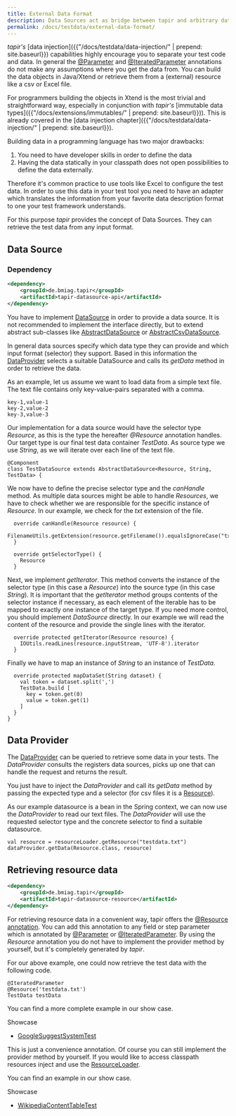 ```yaml
---
title: External Data Format
description: Data Sources act as bridge between tapir and arbitrary data formats (e.g. csv, Excel,...).
permalink: /docs/testdata/external-data-format/
---
```


<i>tapir's</i> [data injection]({{"/docs/testdata/data-injection/" | prepend: site.baseurl}}) capabilities highly encourage you to separate your test code and data. In general the [@Parameter](https://www.javadoc.io/page/de.bmiag.tapir/tapir/latest/de/bmiag/tapir/execution/annotations/parameter/Parameter.html) and
[@IteratedParameter](https://www.javadoc.io/page/de.bmiag.tapir/tapir/latest/de/bmiag/tapir/execution/annotations/parameter/IteratedParameter.html) annotations do not make any assumptions where you get the data from. You can build the data objects in Java/Xtend or retrieve them from a (external) resource like a csv or Excel file.

For programmers building the objects in Xtend is the most trivial and straightforward way, especially in conjunction with <i>tapir's</i> [immutable data types]({{"/docs/extensions/immutables/" | prepend: site.baseurl}})). This is already covered in the [data injection chapter]({{"/docs/testdata/data-injection/" | prepend: site.baseurl}}).

Building data in a programming language has two major drawbacks:
1. You need to have developer skills in order to define the data
1. Having the data statically in your classpath does not open possibilities to define the data externally.

Therefore it's common practice to use tools like Excel to configure the test data. In order to use this data in your test tool you need to have an adapter which translates the information from your favorite data description format to one your test framework understands.

For this purpose <i>tapir</i> provides the concept of Data Sources. They can retrieve the test data from any input format.

## Data Source
### Dependency

``` xml
<dependency>
    <groupId>de.bmiag.tapir</groupId>
    <artifactId>tapir-datasource-api</artifactId>
</dependency>
```

You have to implement [DataSource](https://www.javadoc.io/page/de.bmiag.tapir/tapir/latest/de/bmiag/tapir/datasource/api/DataSource.html) in order to provide a data source. It is not recommended to implement the interface directly, but to extend abstract sub-classes like [AbstractDataSource](https://www.javadoc.io/page/de.bmiag.tapir/tapir/latest/de/bmiag/tapir/datasource/api/AbstractDataSource.html) or [AbstractCsvDataSource](https://www.javadoc.io/page/de.bmiag.tapir/tapir/latest/de/bmiag/tapir/datasource/csv/AbstractCsvDataSource.html).

In general data sources specify which data type they can provide and which input format (selector) they support. Based in this information the [DataProvider](#data-provider) selects a suitable DataSource and calls its *getData* method in order to retrieve the data.

As an example, let us assume we want to load data from a simple text file. The text file contains only key-value-pairs separated with a comma.

```
key-1,value-1
key-2,value-2
key-3,value-3
```

Our implementation for a data source would have the selector type *Resource*, as this is the type the hereafter *@Resource* annotation handles. Our target type is our final test data container *TestData*. As source type we use *String*, as we will iterate over each line of the text file.

``` xtend
@Component
class TestDataSource extends AbstractDataSource<Resource, String, TestData> {
```

We now have to define the precise selector type and the *canHandle* method. As multiple data sources might be able to handle *Resources*, we have to check whether we are responsible for the specific instance of *Resource*. In our example, we check for the *txt* extension of the file.

``` xtend
  override canHandle(Resource resource) {
    FilenameUtils.getExtension(resource.getFilename()).equalsIgnoreCase("txt")
  }

  override getSelectorType() {
    Resource
  }
```

Next, we implement *getIterator*. This method converts the instance of the selector type (in this case a *Resource*) into the source type (in this case *String*). It is important that the *getIterator* method groups contents of the selector instance if necessary, as each element of the iterable has to be mapped to exactly one instance of the target type. If you need more control, you should implement *DataSource* directly. In our example we will read the content of the resource and provide the single lines with the iterator.

``` xtend
  override protected getIterator(Resource resource) {
    IOUtils.readLines(resource.inputStream, 'UTF-8').iterator
  }
```

Finally we have to map an instance of *String* to an instance of *TestData*.

``` xtend
  override protected mapDataSet(String dataset) {
    val token = dataset.split(',')
    TestData.build [
      key = token.get(0)
      value = token.get(1)
    ]
  }
}
```

## Data Provider
The [DataProvider](https://www.javadoc.io/page/de.bmiag.tapir/tapir/latest/de/bmiag/tapir/datasource/api/DataProvider.html) can be queried to retrieve some data in your tests. The *DataProvider* consults the registers data sources, picks up one that can handle the request and returns the result.

You just have to inject the *DataProvider* and call its *getData* method by passing the expected type and a selector (for csv files it is a [Resource](https://docs.spring.io/spring-framework/docs/current/javadoc-api/org/springframework/core/io/Resource.html)).

As our example datasource is a bean in the Spring context, we can now use the *DataProvider* to read our text files. The *DataProvider* will use the requested selector type and the concrete selector to find a suitable datasource.

``` xtend
val resource = resourceLoader.getResource("testdata.txt")
dataProvider.getData(Resource.class, resource)
```

## Retrieving resource data

``` xml
<dependency>
    <groupId>de.bmiag.tapir</groupId>
    <artifactId>tapir-datasource-resource</artifactId>
</dependency>
```
For retrieving resource data in a convenient way, tapir offers the [@Resource annotation](https://www.javadoc.io/page/de.bmiag.tapir/tapir/latest/de\bmiag\tapir\datasource\resource\annotations\Resource.html). You can add this annotation to any field or step parameter which is annotated by [@Parameter](https://www.javadoc.io/page/de.bmiag.tapir/tapir/latest/de/bmiag/tapir/execution/annotations/parameter/Parameter.html) or
[@IteratedParameter](https://www.javadoc.io/page/de.bmiag.tapir/tapir/latest/de/bmiag/tapir/execution/annotations/parameter/IteratedParameter.html). By using the *Resource* annotation you do not have to implement the provider method by yourself, but it's completely generated by <i>tapir</i>.

For our above example, one could now retrieve the test data with the following code.

``` xtend
@IteratedParameter
@Resource('testdata.txt')
TestData testData
```

You can find a more complete example in our show case.

<div class="panel panel-info">
  <div class="panel-heading">
    <div class="panel-title"><i class="fa fa-external-link" aria-hidden="true"></i> Showcase</div>
  </div>
  <div class="panel-body">
  <ul>
      <li>
          <a href="https://github.com/tapir-test/tapir-showcase/blob/master/google/google-systemtest/src/test/java/de/bmiag/tapir/showcase/google/systemtest/GoogleSuggestSystemTest.xtend">GoogleSuggestSystemTest</a>
      </li>
  </ul>
  </div>
</div>

This is just a convenience annotation. Of course you can still implement the provider method by yourself. If you would like to access classpath resources inject and use the [ResourceLoader](https://docs.spring.io/spring/docs/current/javadoc-api/org/springframework/core/io/ResourceLoader.html).

You can find an example in our show case.

<div class="panel panel-info">
  <div class="panel-heading">
    <div class="panel-title"><i class="fa fa-external-link" aria-hidden="true"></i> Showcase</div>
  </div>
  <div class="panel-body">
  <ul>
      <li>
          <a href="https://github.com/tapir-test/tapir-showcase/blob/master/wikipedia/src/test/java/de/bmiag/tapir/showcase/wikipedia/test/WikipediaContentTableTest.xtend">WikipediaContentTableTest</a>
      </li>
  </ul>
  </div>
</div>
